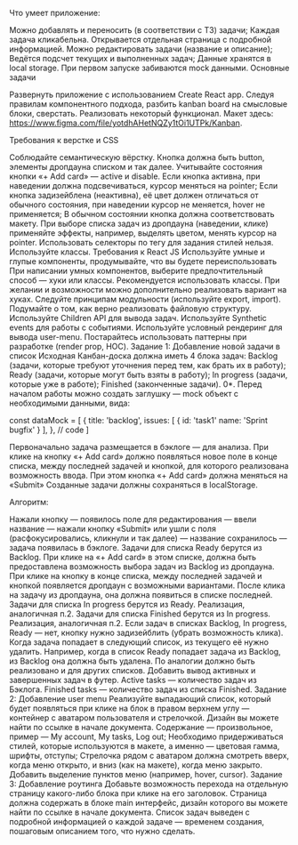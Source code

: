 Что умеет приложение:

Можно добавлять и переносить (в соответствии с ТЗ) задачи;
Каждая задача кликабельна. Открывается отдельная страница с подробной информацией. Можно редактировать задачи (название и описание);
Ведётся подсчет текущих и выполненных задач;
Данные хранятся в local storage. При первом запуске забиваются mock данными.
Основные задачи

Развернуть приложение с использованием Create React app.
Следуя правилам компонентного подхода, разбить kanban board на смысловые блоки, сверстать.
Реализовать некоторый функционал.
Макет здесь: https://www.figma.com/file/yotdhAHetNQZy1tOi1UTPk/Kanban.

Требования к верстке и CSS

Соблюдайте семантическую вёрстку. Кнопка должна быть button, элементы дропдауна списком и так далее.
Учитывайте состояния кнопки «+ Add card» — active и disable. Если кнопка активна, при наведении должна подсвечиваться, курсор меняться на pointer; Если кнопка задизейблена (неактивна), её цвет должен отличаться от обычного состояния, при наведении курсор не меняется, hover не применяется; В обычном состоянии кнопка должна соответствовать макету.
При выборе списка задач из дропдауна (наведении, клике) применяйте эффекты, например, выделять цветом, менять курсор на pointer.
Использовать селекторы по тегу для задания стилей нельзя. Используйте классы.
Требования к React JS Используйте умные и глупые компоненты, продумывайте, что вы будете переиспользовать При написании умных компонентов, выберите предпочтительный способ — хуки или классы. Рекомендуется использовать классы. При желании и возможности можно дополнительно реализовать вариант на хуках. Следуйте принципам модульности (используйте export, import). Подумайте о том, как верно реализовать файловую структуру. Используйте Children API для вывода задач. Используйте Synthetic events для работы с событиями. Используйте условный рендеринг для вывода user-menu. Постарайтесь использовать паттерны при разработке (render prop, HOC). Задание 1: Добавление новой задачи в список Исходная Канбан-доска должна иметь 4 блока задач: Backlog (задачи, которые требуют уточнения перед тем, как брать их в работу); Ready (задачи, которые могут быть взяты в работу); In progress (задачи, которые уже в работе); Finished (законченные задачи). 0*. Перед началом работы можно создать заглушку — mock объект с необходимыми данными, вида:

const dataMock = [ { title: 'backlog', issues: [ { id: 'task1' name: 'Sprint bugfix' } ], }, // code ]

Первоначально задача размещается в бэклоге — для анализа. При клике на кнопку «+ Add card» должно появляться новое поле в конце списка, между последней задачей и кнопкой, для которого реализована возможность ввода. При этом кнопка «+ Add card» должна меняться на «Submit»
Созданные задачи должны сохраняться в localStorage.

Алгоритм:

Нажали кнопку — появилось поле для редактирования — ввели название — нажали кнопку «Submit» или ушли с поля (расфокусировались, кликнули и так далее) — название сохранилось — задача появилась в бэклоге.
Задачи для списка Ready берутся из Backlog. При клике на «+ Add card» в этом списке, должна быть предоставлена возможность выбора задач из Backlog из дропдауна. При клике на кнопку в конце списка, между последней задачей и кнопкой появляется дропдаун с возможными вариантами. После клика на задачу из дропдауна, она должна появиться в списке последней.
Задачи для списка In progress берутся из Ready. Реализация, аналогичная п.2.
Задачи для списка Finished берутся из In progress. Реализация, аналогичная п.2.
Если задач в списках Backlog, In progress, Ready — нет, кнопку нужно задизейблить (убрать возможность клика).
Когда задача попадает в следующий список, из текущего её нужно удалить. Например, когда в список Ready попадает задача из Backlog, из Backlog она должна быть удалена. По аналогии должно быть реализовано и для других списков.
Добавить вывод активных и завершенных задач в футер. Active tasks — количество задач из Бэклога. Finished tasks — количество задач из списка Finished. Задание 2: Добавление user menu Реализуйте выпадающий список, который будет появляться при клике на блок в правом верхнем углу — контейнер с аватаром пользователя и стрелочкой. Дизайн вы можете найти по ссылке в начале документа. Содержание — произвольное, пример — My account, My tasks, Log out; Необходимо придерживаться стилей, которые используются в макете, а именно — цветовая гамма, шрифты, отступы; Стрелочка рядом с аватаром должна смотреть вверх, когда меню открыто, и вниз (как на макете), когда меню закрыто. Добавить выделение пунктов меню (например, hover, cursor). Задание 3: Добавление роутинга Добавьте возможность перехода на отдельную страницу какого-либо блока при клике на его заголовок. Страница должна содержать в блоке main интерфейс, дизайн которого вы можете найти по ссылке в начале документа. Список задач выведен с подробной информацией о каждой задаче — временем создания, пошаговым описанием того, что нужно сделать.
